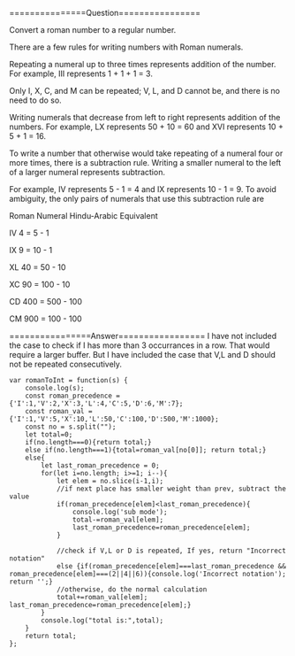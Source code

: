 
===============Question================

Convert a roman number to a regular number.

There are a few rules for writing numbers with Roman numerals.

Repeating a numeral up to three times represents addition of the number. For example, III represents 1 + 1 + 1 = 3. 

Only I, X, C, and M can be repeated; V, L, and D cannot be, and there is no need to do so.

Writing numerals that decrease from left to right represents addition of the numbers. For example, LX represents 50 + 10 = 60 and XVI represents 10 + 5 + 1 = 16.

To write a number that otherwise would take repeating of a numeral four or more times, there is a subtraction rule. Writing a smaller numeral to the left of a larger numeral represents subtraction. 

For example, IV represents 5 - 1 = 4 and IX represents 10 - 1 = 9. To avoid ambiguity, the only pairs of numerals that use this subtraction rule are

Roman Numeral   Hindu-Arabic Equivalent

IV  4 = 5 - 1

IX  9 = 10 - 1

XL  40 = 50 - 10

XC  90 = 100 - 10

CD  400 = 500 - 100

CM  900 = 100 - 100


================Answer=================
I have not included the case to check if I has more than 3 occurrances in a row.
That would require a larger buffer.
But I have included the case that V,L and D should not be repeated consecutively.

```
var romanToInt = function(s) {
    console.log(s);
    const roman_precedence = {'I':1,'V':2,'X':3,'L':4,'C':5,'D':6,'M':7};
    const roman_val = {'I':1,'V':5,'X':10,'L':50,'C':100,'D':500,'M':1000};
    const no = s.split("");
    let total=0;
    if(no.length===0){return total;}
    else if(no.length===1){total=roman_val[no[0]]; return total;}
    else{
        let last_roman_precedence = 0;
        for(let i=no.length; i>=1; i--){
            let elem = no.slice(i-1,i);
            //if next place has smaller weight than prev, subtract the value
            if(roman_precedence[elem]<last_roman_precedence){
                console.log('sub mode');
                total-=roman_val[elem];
                last_roman_precedence=roman_precedence[elem];
            }
            
            //check if V,L or D is repeated, If yes, return "Incorrect notation"
            else {if(roman_precedence[elem]===last_roman_precedence && roman_precedence[elem]===(2||4||6)){console.log('Incorrect notation'); return '';}
            //otherwise, do the normal calculation
            total+=roman_val[elem]; last_roman_precedence=roman_precedence[elem];}
        }
        console.log("total is:",total);
    }
    return total;
};
```
